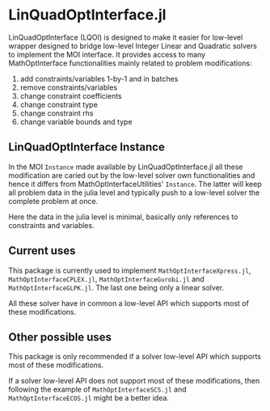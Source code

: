 # LinQuadOptInterface.jl

LinQuadOptInterface (LQOI) is designed to make it easier for low-level wrapper designed to bridge low-level Integer Linear and Quadratic solvers to implement the MOI interface. It provides access to many MathOptInterface functionalities mainly related to problem modifications: 

1. add constraints/variables 1-by-1 and in batches 
2. remove constraints/variables
3. change constraint coefficients 
4. change constraint type
5. change constraint rhs
6. change variable bounds and type

## LinQuadOptInterface Instance

In the MOI `Instance` made available by LinQuadOptInterface.jl all these modification are caried out by the low-level solver own functionalities and hence it differs from MathOptInterfaceUtilities' `Instance`. The latter will keep all problem data in the julia level and typically push to a low-level solver the complete problem at once.

Here the data in the julia level is minimal, basically only references to constraints and variables.

## Current uses

This package is currently used to implement `MathOptInterfaceXpress.jl`, `MathOptInterfaceCPLEX.jl`, `MathOptInterfaceGurobi.jl` and `MathOptInterfaceGLPK.jl`. The last one being only a linear solver.

All these solver have in common a low-level API which supports most of these modifications.

## Other possible uses

This package is only recommended if a solver low-level API which supports most of these modifications.

If a solver low-level API does not support most of these modifications, then following the example of `MathOptInterfaceSCS.jl` and `MathOptInterfaceECOS.jl` might be a better idea.
